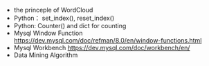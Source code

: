 - the princeple of WordCloud 
- Python： set_index(), reset_index()
- Python: Counter() and dict for counting
- Mysql Window Function https://dev.mysql.com/doc/refman/8.0/en/window-functions.html
- Mysql Workbench https://dev.mysql.com/doc/workbench/en/
- Data Mining Algorithm
